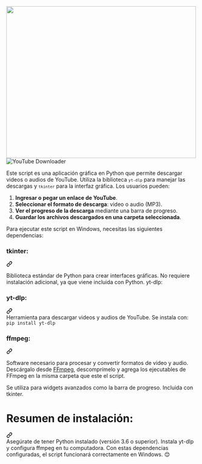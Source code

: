 <img src="https://i.ibb.co/LzHVNQvw/yt-Download.png" width="500" height="400">
<img src="https://camo.githubusercontent.com/0a110200b0e9e26c87cdb3307b0d6ee156850d726976689c9ed3a3e56ceb06bd/68747470733a2f2f692e6962622e636f2f714c665135706d532f70726f6772616d612e706e67" alt="YouTube Downloader" data-canonical-src="https://i.ibb.co/qLfQ5pmS/programa.png" style="max-width: 100%;"></a></p>
<p dir="auto">Este script es una aplicación gráfica en Python que permite descargar videos o audios de YouTube. Utiliza la biblioteca <code><code>yt-dlp</code></code> para manejar las descargas y <code><code>tkinter</code></code> para la interfaz gráfica. Los usuarios pueden:</p>
<ol dir="auto">
<li><strong>Ingresar o pegar un enlace de YouTube</strong>.</li>
<li><strong>Seleccionar el formato de descarga</strong>: video o audio (MP3).</li>
<li><strong>Ver el progreso de la descarga</strong> mediante una barra de progreso.</li>
<li><strong>Guardar los archivos descargados en una carpeta seleccionada</strong>.</li>
</ol>
<p dir="auto">Para ejecutar este script en Windows, necesitas las siguientes dependencias:</p>
<div class="markdown-heading" dir="auto"><h3 tabindex="-1" class="heading-element" dir="auto">tkinter:</h3><a id="user-content-tkinter" class="anchor" aria-label="Permalink: tkinter:" href="#tkinter"><svg class="octicon octicon-link" viewBox="0 0 16 16" version="1.1" width="16" height="16" aria-hidden="true"><path d="m7.775 3.275 1.25-1.25a3.5 3.5 0 1 1 4.95 4.95l-2.5 2.5a3.5 3.5 0 0 1-4.95 0 .751.751 0 0 1 .018-1.042.751.751 0 0 1 1.042-.018 1.998 1.998 0 0 0 2.83 0l2.5-2.5a2.002 2.002 0 0 0-2.83-2.83l-1.25 1.25a.751.751 0 0 1-1.042-.018.751.751 0 0 1-.018-1.042Zm-4.69 9.64a1.998 1.998 0 0 0 2.83 0l1.25-1.25a.751.751 0 0 1 1.042.018.751.751 0 0 1 .018 1.042l-1.25 1.25a3.5 3.5 0 1 1-4.95-4.95l2.5-2.5a3.5 3.5 0 0 1 4.95 0 .751.751 0 0 1-.018 1.042.751.751 0 0 1-1.042.018 1.998 1.998 0 0 0-2.83 0l-2.5 2.5a1.998 1.998 0 0 0 0 2.83Z"></path></svg></a></div>
<p dir="auto">Biblioteca estándar de Python para crear interfaces gráficas.
No requiere instalación adicional, ya que viene incluida con Python.
yt-dlp:</p>
<div class="markdown-heading" dir="auto"><h3 tabindex="-1" class="heading-element" dir="auto">yt-dlp:</h3><a id="user-content-yt-dlp" class="anchor" aria-label="Permalink: yt-dlp:" href="#yt-dlp"><svg class="octicon octicon-link" viewBox="0 0 16 16" version="1.1" width="16" height="16" aria-hidden="true"><path d="m7.775 3.275 1.25-1.25a3.5 3.5 0 1 1 4.95 4.95l-2.5 2.5a3.5 3.5 0 0 1-4.95 0 .751.751 0 0 1 .018-1.042.751.751 0 0 1 1.042-.018 1.998 1.998 0 0 0 2.83 0l2.5-2.5a2.002 2.002 0 0 0-2.83-2.83l-1.25 1.25a.751.751 0 0 1-1.042-.018.751.751 0 0 1-.018-1.042Zm-4.69 9.64a1.998 1.998 0 0 0 2.83 0l1.25-1.25a.751.751 0 0 1 1.042.018.751.751 0 0 1 .018 1.042l-1.25 1.25a3.5 3.5 0 1 1-4.95-4.95l2.5-2.5a3.5 3.5 0 0 1 4.95 0 .751.751 0 0 1-.018 1.042.751.751 0 0 1-1.042.018 1.998 1.998 0 0 0-2.83 0l-2.5 2.5a1.998 1.998 0 0 0 0 2.83Z"></path></svg></a></div>
Herramienta para descargar videos y audios de YouTube.
Se instala con:
<code>pip install yt-dlp</code>
<div class="markdown-heading" dir="auto"><h3 tabindex="-1" class="heading-element" dir="auto">ffmpeg:</h3><a id="user-content-ffmpeg" class="anchor" aria-label="Permalink: ffmpeg:" href="#ffmpeg"><svg class="octicon octicon-link" viewBox="0 0 16 16" version="1.1" width="16" height="16" aria-hidden="true"><path d="m7.775 3.275 1.25-1.25a3.5 3.5 0 1 1 4.95 4.95l-2.5 2.5a3.5 3.5 0 0 1-4.95 0 .751.751 0 0 1 .018-1.042.751.751 0 0 1 1.042-.018 1.998 1.998 0 0 0 2.83 0l2.5-2.5a2.002 2.002 0 0 0-2.83-2.83l-1.25 1.25a.751.751 0 0 1-1.042-.018.751.751 0 0 1-.018-1.042Zm-4.69 9.64a1.998 1.998 0 0 0 2.83 0l1.25-1.25a.751.751 0 0 1 1.042.018.751.751 0 0 1 .018 1.042l-1.25 1.25a3.5 3.5 0 1 1-4.95-4.95l2.5-2.5a3.5 3.5 0 0 1 4.95 0 .751.751 0 0 1-.018 1.042.751.751 0 0 1-1.042.018 1.998 1.998 0 0 0-2.83 0l-2.5 2.5a1.998 1.998 0 0 0 0 2.83Z"></path></svg></a></div>
<p dir="auto">Software necesario para procesar y convertir formatos de video y audio.
Descárgalo desde <a href="https://github.com/BtbN/FFmpeg-Builds/releases">FFmpeg</a>, descomprímelo y agrega los ejecutables de FFmpeg en la misma carpeta que este el script.</p>
<p dir="auto">Se utiliza para widgets avanzados como la barra de progreso.
Incluida con tkinter.</p>
<div class="markdown-heading" dir="auto"><h1 tabindex="-1" class="heading-element" dir="auto">Resumen de instalación:</h1><a id="user-content-resumen-de-instalación" class="anchor" aria-label="Permalink: Resumen de instalación:" href="#resumen-de-instalación"><svg class="octicon octicon-link" viewBox="0 0 16 16" version="1.1" width="16" height="16" aria-hidden="true"><path d="m7.775 3.275 1.25-1.25a3.5 3.5 0 1 1 4.95 4.95l-2.5 2.5a3.5 3.5 0 0 1-4.95 0 .751.751 0 0 1 .018-1.042.751.751 0 0 1 1.042-.018 1.998 1.998 0 0 0 2.83 0l2.5-2.5a2.002 2.002 0 0 0-2.83-2.83l-1.25 1.25a.751.751 0 0 1-1.042-.018.751.751 0 0 1-.018-1.042Zm-4.69 9.64a1.998 1.998 0 0 0 2.83 0l1.25-1.25a.751.751 0 0 1 1.042.018.751.751 0 0 1 .018 1.042l-1.25 1.25a3.5 3.5 0 1 1-4.95-4.95l2.5-2.5a3.5 3.5 0 0 1 4.95 0 .751.751 0 0 1-.018 1.042.751.751 0 0 1-1.042.018 1.998 1.998 0 0 0-2.83 0l-2.5 2.5a1.998 1.998 0 0 0 0 2.83Z"></path></svg></a></div>
Asegúrate de tener Python instalado (versión 3.6 o superior).
Instala yt-dlp y configura ffmpeg en tu computadora.
Con estas dependencias configuradas, el script funcionará correctamente en Windows. 😊
